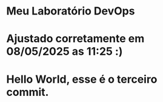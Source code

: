 # Meu Laboratório DevOps
# Ajustado corretamente em 08/05/2025 as 11:25 :)
# Hello World, esse é o terceiro commit.
